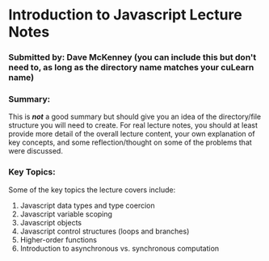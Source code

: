 # Introduction to Javascript Lecture Notes
### Submitted by: Dave McKenney (you can include this but don't need to, as long as the directory name matches your cuLearn name)

### Summary:
This is ***not*** a good summary but should give you an idea of the directory/file structure you will need to create. For real lecture notes, you should at least provide more detail of the overall lecture content, your own explanation of key concepts, and some reflection/thought on some of the problems that were discussed.

### Key Topics:

Some of the key topics the lecture covers include:
1. Javascript data types and type coercion
2. Javascript variable scoping
3. Javascript objects
4. Javascript control structures (loops and branches)
5. Higher-order functions
6. Introduction to asynchronous vs. synchronous computation
